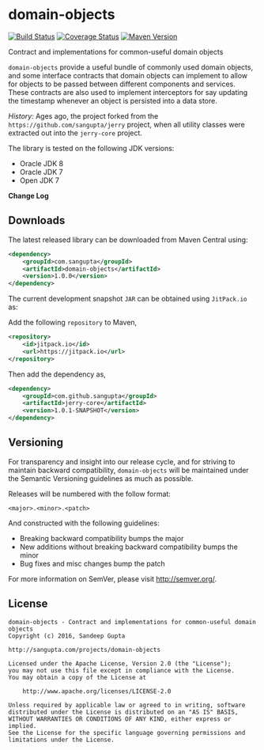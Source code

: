 domain-objects
==============

[![Build Status](https://travis-ci.org/sangupta/domain-objects.svg?branch=master)](https://travis-ci.org/sangupta/domain-objects)
[![Coverage Status](https://coveralls.io/repos/sangupta/domain-objects/badge.png)](https://coveralls.io/r/sangupta/domain-objects)
[![Maven Version](https://maven-badges.herokuapp.com/maven-central/com.sangupta/domain-objects/badge.svg)](https://maven-badges.herokuapp.com/maven-central/com.sangupta/domain-objects)


Contract and implementations for common-useful domain objects

`domain-objects` provide a useful bundle of commonly used domain objects, and some
interface contracts that domain objects can implement to allow for objects to be passed
between different components and services. These contracts are also used to implement
interceptors for say updating the timestamp whenever an object is persisted into a data
store.

_History:_ Ages ago, the project forked from the `https://github.com/sangupta/jerry` project, when all utility classes were extracted
out into the `jerry-core` project.

The library is tested on the following JDK versions:

* Oracle JDK 8
* Oracle JDK 7
* Open JDK 7

**Change Log**

Downloads
---------

The latest released library can be downloaded from Maven Central using:

```xml
<dependency>
    <groupId>com.sangupta</groupId>
    <artifactId>domain-objects</artifactId>
    <version>1.0.0</version>
</dependency>
```

The current development snapshot `JAR` can be obtained using `JitPack.io` as:

Add the following `repository` to Maven,

```xml
<repository>
	<id>jitpack.io</id>
	<url>https://jitpack.io</url>
</repository>
```

Then add the dependency as,

```xml
<dependency>
    <groupId>com.github.sangupta</groupId>
    <artifactId>jerry-core</artifactId>
    <version>1.0.1-SNAPSHOT</version>
</dependency>
```

Versioning
----------

For transparency and insight into our release cycle, and for striving to maintain backward compatibility, 
`domain-objects` will be maintained under the Semantic Versioning guidelines as much as possible.

Releases will be numbered with the follow format:

`<major>.<minor>.<patch>`

And constructed with the following guidelines:

* Breaking backward compatibility bumps the major
* New additions without breaking backward compatibility bumps the minor
* Bug fixes and misc changes bump the patch

For more information on SemVer, please visit http://semver.org/.

License
-------
	
```
domain-objects - Contract and implementations for common-useful domain objects
Copyright (c) 2016, Sandeep Gupta

http://sangupta.com/projects/domain-objects

Licensed under the Apache License, Version 2.0 (the "License");
you may not use this file except in compliance with the License.
You may obtain a copy of the License at

	http://www.apache.org/licenses/LICENSE-2.0

Unless required by applicable law or agreed to in writing, software
distributed under the License is distributed on an "AS IS" BASIS,
WITHOUT WARRANTIES OR CONDITIONS OF ANY KIND, either express or implied.
See the License for the specific language governing permissions and
limitations under the License.
```
 
